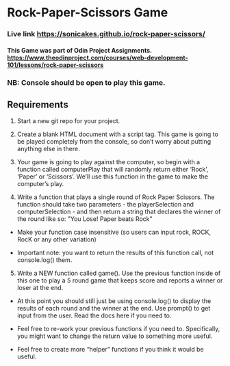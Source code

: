 # Rock-Paper-Scissors Game

### Live link https://sonicakes.github.io/rock-paper-scissors/

#### This Game was part of Odin Project Assignments. https://www.theodinproject.com/courses/web-development-101/lessons/rock-paper-scissors

### NB: Console should be open to play this game.

## Requirements

1. Start a new git repo for your project.

2. Create a blank HTML document with a script tag. This game is going to be played completely from the console, so don’t worry about putting anything else in there.

3. Your game is going to play against the computer, so begin with a function called computerPlay that will randomly return either ‘Rock’, ‘Paper’ or ‘Scissors’. We’ll use this function in the game to make the computer’s play.

4. Write a function that plays a single round of Rock Paper Scissors. The function should take two parameters - the playerSelection and computerSelection - and then return a string that declares the winner of the round like so: "You Lose! Paper beats Rock"

- Make your function case insensitive (so users can input rock, ROCK, RocK or any other variation)

- Important note: you want to return the results of this function call, not console.log() them. 

5. Write a NEW function called game(). Use the previous function inside of this one to play a 5 round game that keeps score and reports a winner or loser at the end.

- At this point you should still just be using console.log() to display the results of each round and the winner at the end.
Use prompt() to get input from the user. Read the docs here if you need to.

- Feel free to re-work your previous functions if you need to. Specifically, you might want to change the return value to something more useful.

- Feel free to create more “helper” functions if you think it would be useful.

